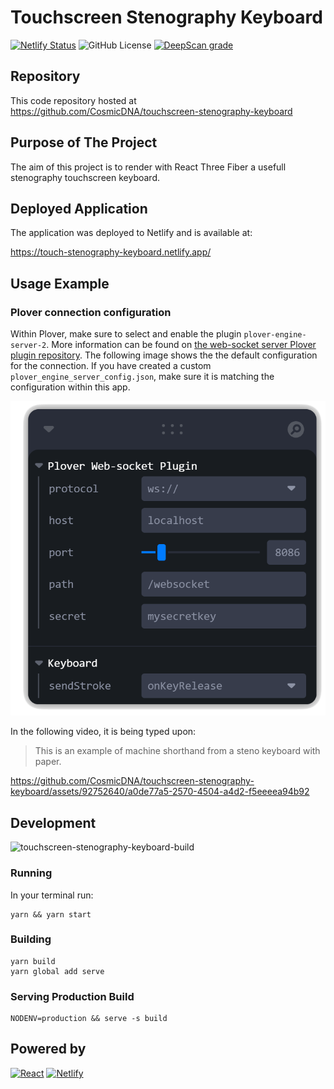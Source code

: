 # Touchscreen Stenography Keyboard

[![Netlify Status](https://api.netlify.com/api/v1/badges/2bf602f1-52ec-4611-8b73-bce4dd90a99b/deploy-status)](https://app.netlify.com/sites/touch-stenography-keyboard/deploys)
![GitHub License](https://img.shields.io/github/license/CosmicDNA/touchscreen-stenography-keyboard)
[![DeepScan grade](https://deepscan.io/api/teams/23301/projects/26581/branches/848067/badge/grade.svg)](https://deepscan.io/dashboard#view=project&tid=23301&pid=26581&bid=848067)

## Repository

This code repository hosted at https://github.com/CosmicDNA/touchscreen-stenography-keyboard

## Purpose of The Project

The aim of this project is to render with React Three Fiber a usefull stenography touchscreen keyboard.


## Deployed Application

The application was deployed to Netlify and is available at:

https://touch-stenography-keyboard.netlify.app/

## Usage Example

### Plover connection configuration

Within Plover, make sure to select and enable the plugin `plover-engine-server-2`. More information can be found on [the web-socket server Plover plugin repository](https://github.com/user202729/plover_websocket_server). The following image shows the the default configuration for the connection. If you have created a custom `plover_engine_server_config.json`, make sure it is matching the configuration within this app.


![Plover connection](<assets/Configure web-socket connection.png>)

In the following video, it is being typed upon:

> This is an example of machine shorthand from a steno keyboard with paper.


https://github.com/CosmicDNA/touchscreen-stenography-keyboard/assets/92752640/a0de77a5-2570-4504-a4d2-f5eeeea94b92

## Development

![touchscreen-stenography-keyboard-build](https://github.com/CosmicDNA/touchscreen-stenography-keyboard/assets/92752640/1f1da328-26f4-4ca3-8055-f623a19b7edb)

### Running

In your terminal run:
```shell
yarn && yarn start
```

### Building

```shell
yarn build
yarn global add serve
```

### Serving Production Build

```shell
NODENV=production && serve -s build
```

## Powered by

[![React](https://img.shields.io/badge/React-20232A?style=for-the-badge&logo=react&logoColor=61DAFB)](https://react.dev/)
[![Netlify](https://img.shields.io/badge/Netlify-00C7B7?style=for-the-badge&logo=netlify&logoColor=white)](https://www.netlify.com/)

